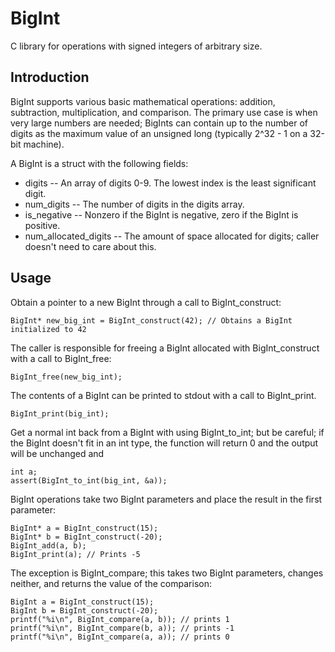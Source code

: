 # BigInt

C library for operations with signed integers of arbitrary size.

## Introduction

BigInt supports various basic mathematical operations: addition, subtraction, multiplication, and comparison.  The primary use case is when very large numbers are needed; BigInts can contain up to the number of digits as the maximum value of an unsigned long (typically 2^32 - 1 on a 32-bit machine).

A BigInt is a struct with the following fields:
* digits -- An array of digits 0-9.  The lowest index is the least significant digit.
* num_digits -- The number of digits in the digits array.
* is_negative -- Nonzero if the BigInt is negative, zero if the BigInt is positive.
* num_allocated_digits -- The amount of space allocated for digits; caller doesn't need to care about this.

## Usage

Obtain a pointer to a new BigInt through a call to BigInt_construct:
```
BigInt* new_big_int = BigInt_construct(42); // Obtains a BigInt initialized to 42
```

The caller is responsible for freeing a BigInt allocated with BigInt_construct with a call to BigInt_free:
```
BigInt_free(new_big_int);
```

The contents of a BigInt can be printed to stdout with a call to BigInt_print.
```
BigInt_print(big_int);
```

Get a normal int back from a BigInt with using BigInt_to_int; but be careful; if the BigInt doesn't fit in an int type, the function will return 0 and the output will be unchanged and 
```
int a;
assert(BigInt_to_int(big_int, &a));
```

BigInt operations take two BigInt parameters and place the result in the first parameter:
```
BigInt* a = BigInt_construct(15);
BigInt* b = BigInt_construct(-20);
BigInt_add(a, b);
BigInt_print(a); // Prints -5
```

The exception is BigInt_compare; this takes two BigInt parameters, changes neither, and returns the value of the comparison:
```
BigInt a = BigInt_construct(15);
BigInt b = BigInt_construct(-20);
printf("%i\n", BigInt_compare(a, b)); // prints 1
printf("%i\n", BigInt_compare(b, a)); // prints -1
printf("%i\n", BigInt_compare(a, a)); // prints 0
```
